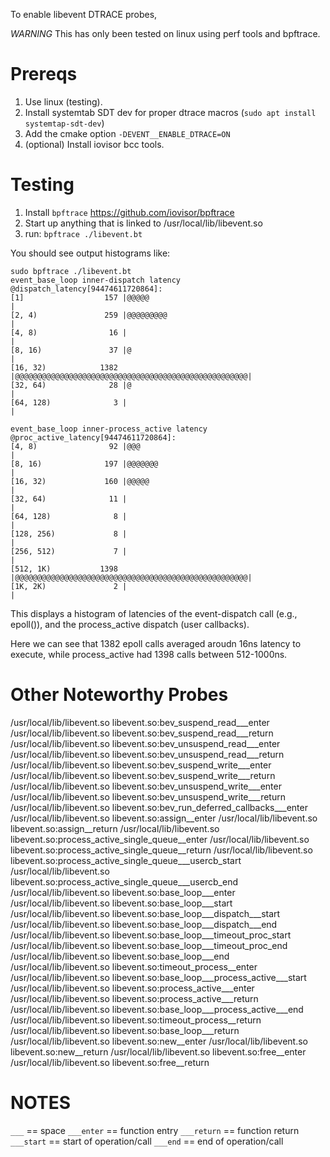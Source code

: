 To enable libevent DTRACE probes, 

*WARNING* This has only been tested on linux using perf tools and bpftrace.

Prereqs
==============================
1. Use linux (testing).
2. Install systemtab SDT dev for proper dtrace macros (`sudo apt install systemtap-sdt-dev`)
3. Add the cmake option `-DEVENT__ENABLE_DTRACE=ON`
4. (optional) Install iovisor bcc tools.

Testing
==============================
1. Install `bpftrace` https://github.com/iovisor/bpftrace
2. Start up anything that is linked to /usr/local/lib/libevent.so
3. run: `bpftrace ./libevent.bt`

You should see output histograms like:

```
sudo bpftrace ./libevent.bt 
event_base_loop inner-dispatch latency
@dispatch_latency[94474611720864]:
[1]                  157 |@@@@@                                               |
[2, 4)               259 |@@@@@@@@@                                           |
[4, 8)                16 |                                                    |
[8, 16)               37 |@                                                   |
[16, 32)            1382 |@@@@@@@@@@@@@@@@@@@@@@@@@@@@@@@@@@@@@@@@@@@@@@@@@@@@|
[32, 64)              28 |@                                                   |
[64, 128)              3 |                                                    |

event_base_loop inner-process_active latency
@proc_active_latency[94474611720864]:
[4, 8)                92 |@@@                                                 |
[8, 16)              197 |@@@@@@@                                             |
[16, 32)             160 |@@@@@                                               |
[32, 64)              11 |                                                    |
[64, 128)              8 |                                                    |
[128, 256)             8 |                                                    |
[256, 512)             7 |                                                    |
[512, 1K)           1398 |@@@@@@@@@@@@@@@@@@@@@@@@@@@@@@@@@@@@@@@@@@@@@@@@@@@@|
[1K, 2K)               2 |                                                    |
```

This displays a histogram of latencies of the event-dispatch call (e.g.,
epoll()), and the process_active dispatch (user callbacks).

Here we can see that 1382 epoll calls averaged aroudn 16ns latency to execute,
while process_active had 1398 calls between 512-1000ns.


Other Noteworthy Probes
================================
/usr/local/lib/libevent.so libevent.so:bev_suspend_read___enter
/usr/local/lib/libevent.so libevent.so:bev_suspend_read___return
/usr/local/lib/libevent.so libevent.so:bev_unsuspend_read___enter
/usr/local/lib/libevent.so libevent.so:bev_unsuspend_read___return
/usr/local/lib/libevent.so libevent.so:bev_suspend_write___enter
/usr/local/lib/libevent.so libevent.so:bev_suspend_write___return
/usr/local/lib/libevent.so libevent.so:bev_unsuspend_write___enter
/usr/local/lib/libevent.so libevent.so:bev_unsuspend_write___return
/usr/local/lib/libevent.so libevent.so:bev_run_deferred_callbacks___enter
/usr/local/lib/libevent.so libevent.so:assign__enter
/usr/local/lib/libevent.so libevent.so:assign__return
/usr/local/lib/libevent.so libevent.so:process_active_single_queue__enter
/usr/local/lib/libevent.so libevent.so:process_active_single_queue__return
/usr/local/lib/libevent.so libevent.so:process_active_single_queue___usercb_start
/usr/local/lib/libevent.so libevent.so:process_active_single_queue___usercb_end
/usr/local/lib/libevent.so libevent.so:base_loop___enter
/usr/local/lib/libevent.so libevent.so:base_loop___start
/usr/local/lib/libevent.so libevent.so:base_loop___dispatch___start
/usr/local/lib/libevent.so libevent.so:base_loop___dispatch___end
/usr/local/lib/libevent.so libevent.so:base_loop___timeout_proc_start
/usr/local/lib/libevent.so libevent.so:base_loop___timeout_proc_end
/usr/local/lib/libevent.so libevent.so:base_loop___end
/usr/local/lib/libevent.so libevent.so:timeout_process__enter
/usr/local/lib/libevent.so libevent.so:base_loop___process_active___start
/usr/local/lib/libevent.so libevent.so:process_active___enter
/usr/local/lib/libevent.so libevent.so:process_active___return
/usr/local/lib/libevent.so libevent.so:base_loop___process_active___end
/usr/local/lib/libevent.so libevent.so:timeout_process__return
/usr/local/lib/libevent.so libevent.so:base_loop___return
/usr/local/lib/libevent.so libevent.so:new__enter
/usr/local/lib/libevent.so libevent.so:new__return
/usr/local/lib/libevent.so libevent.so:free__enter
/usr/local/lib/libevent.so libevent.so:free__return


NOTES
==================================

`___` == space
`___enter` == function entry
`___return` == function return
`___start` == start of operation/call
`___end` == end of operation/call
